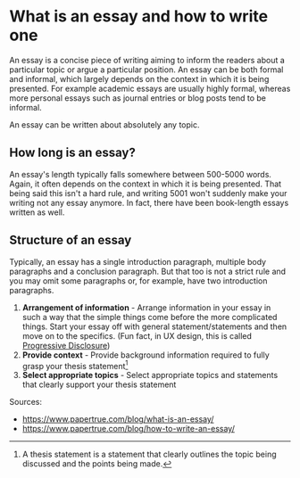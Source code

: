 # What is an essay and how to write one

An essay is a concise piece of writing aiming to inform the readers about a particular topic or argue a particular position. An essay can be both formal and informal, which largely depends on the context in which it is being presented. For example academic essays are usually highly formal, whereas more personal essays such as journal entries or blog posts tend to be informal.

An essay can be written about absolutely any topic.

## How long is an essay?

An essay's length typically falls somewhere between 500-5000 words. Again, it often depends on the context in which it is being presented. That being said this isn't a hard rule, and writing 5001 won't suddenly make your writing not any essay anymore. In fact, there have been book-length essays written as well.

## Structure of an essay

Typically, an essay has a single introduction paragraph, multiple body paragraphs and a conclusion paragraph. But that too is not a strict rule and you may omit some paragraphs or, for example, have two introduction paragraphs.

1. **Arrangement of information** - Arrange information in your essay in such a way that the simple things come before the more complicated things. Start your essay off with general statement/statements and then move on to the specifics. (Fun fact, in UX design, this is called [Progressive Disclosure](https://www.uxpin.com/studio/blog/what-is-progressive-disclosure/))
2.  **Provide context** - Provide background information required to fully grasp your thesis statement[^1]
3. **Select appropriate topics** - Select appropriate topics and statements that clearly support your thesis statement



Sources:

  * https://www.papertrue.com/blog/what-is-an-essay/
  * https://www.papertrue.com/blog/how-to-write-an-essay/

[^1]: A thesis statement is a statement that clearly outlines the topic being discussed and the points being made.